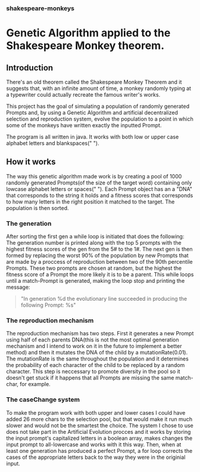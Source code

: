 ### shakespeare-monkeys
# Genetic Algorithm applied to the Shakespeare Monkey theorem.
## Introduction
There's an old theorem called the Shakespeare Monkey Theorem and it suggests that, with an infinite amount of time, a monkey randomly typing at a typewriter could actually recreate the famous writer's works.

This project has the goal of simulating a population of randomly generated Prompts and, by using a Genetic Algorithm and artificial decentralized selection and reproduction system, evolve the population to a point in which some of the monkeys have written exactly the inputted Prompt.

The program is all written in java. It works with both low or upper case alphabet letters and blankspaces(" ").
## How it works

The way this genetic algorithm made work is by creating a pool of 1000 randomly generated Prompts(of the size of the target word) containing only lowcase alphabet letters or spaces(" "). Each Prompt object has an a "DNA" that corresponds to the string it holds and a fitness scores that corresponds to how many letters in the right position it matched to the target. The population is then sorted.

### The generation 
After sorting the first gen a while loop is initiated that does the following: The generation number is printed along with the top 5 prompts with the highest fitness scores of the gen from the 5# to the 1#. The next gen is then formed by replacing the worst 90% of the population by new Prompts that are made by a proccess of reproduction between two of the 90th percentile Prompts. These two prompts are chosen at random, but the highest the fitness score of a Prompt the more likely it is to be a parent. This while loops until a match-Prompt is generated, making the loop stop and printing the message: 
>"In generation %d the evolutionary line succeeded in producing the following Prompt: %s"

### The reproduction mechanism
The reproduction mechanism has two steps. First it generates a new Prompt using half of each parents DNA(this is not the most optimal generation mechanism and I intend to work on it in the future to implement a better method) and then it mutates the DNA of the child by a mutationRate(0.01). The mutationRate is the same throughout the population and it determines the probability of each character of the child to be replaced by a random character. This step is neccessary to promote diversity in the pool so it doesn't get stuck if it happens that all Prompts are missing the same match-char, for example.

### The caseChange system
To make the program work with both upper and lower cases I could have added 26 more chars to the selection pool, but that would make it run much slower and would not be the smartest the choice. The system I chose to use does not take part in the Artificial Evolution procces and it works by storing the input prompt's capitalized letters in a boolean array, makes changes the input prompt to all-lowercase and works with it this way. Then, when at least one generation has produced a perfect Prompt, a for loop corrects the cases of the appropriate letters back to the way they were in the originial input.


